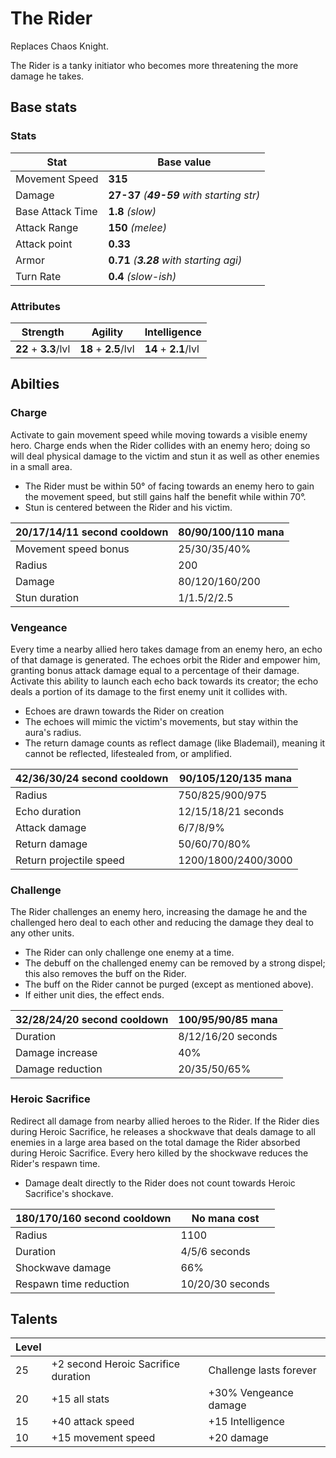 # The Rider

Replaces Chaos Knight.

The Rider is a tanky initiator who becomes more threatening the more damage he takes.

## Base stats

### Stats

| Stat | Base value |
|---|---|
| Movement Speed | **315** |
| Damage | **27-37** *(**49-59** with starting str)* |
| Base Attack Time | **1.8** *(slow)*|
| Attack Range | **150** *(melee)*|
| Attack point | **0.33** |
| Armor | **0.71** *(**3.28** with starting agi)* |
| Turn Rate | **0.4** *(slow-ish)*|


### Attributes

| Strength | Agility | Intelligence |
|---|---|---|
| **22** + **3.3**/lvl | **18** + **2.5**/lvl | **14** + **2.1**/lvl |

## Abilties

### Charge

Activate to gain movement speed while moving towards a visible enemy hero. Charge ends when the Rider collides with an enemy hero;
doing so will deal physical damage to the victim and stun it as well as other enemies in a small area.
 - The Rider must be within 50° of facing towards an enemy hero to gain the movement speed, but still gains half the benefit while within 70°.
 - Stun is centered between the Rider and his victim.

| 20/17/14/11 second cooldown | 80/90/100/110 mana |
|---|---|
| Movement speed bonus | 25/30/35/40% |
| Radius | 200 |
| Damage | 80/120/160/200 |
| Stun duration | 1/1.5/2/2.5 |

### Vengeance

Every time a nearby allied hero takes damage from an enemy hero, an echo of that damage is generated.
The echoes orbit the Rider and empower him, granting bonus attack damage equal to a percentage of their damage.
Activate this ability to launch each echo back towards its creator; the echo deals a portion of its damage to the first enemy unit it collides with.
 - Echoes are drawn towards the Rider on creation
 - The echoes will mimic the victim's movements, but stay within the aura's radius.
 - The return damage counts as reflect damage (like Blademail), meaning it cannot be reflected, lifestealed from, or amplified.

| 42/36/30/24 second cooldown | 90/105/120/135 mana |
|---|---|
| Radius | 750/825/900/975 |
| Echo duration | 12/15/18/21 seconds |
| Attack damage | 6/7/8/9% |
| Return damage | 50/60/70/80% |
| Return projectile speed | 1200/1800/2400/3000 |

### Challenge

The Rider challenges an enemy hero, increasing the damage he and the challenged hero deal to each other and reducing the damage they deal to any other units.
 - The Rider can only challenge one enemy at a time.
 - The debuff on the challenged enemy can be removed by a strong dispel; this also removes the buff on the Rider.
 - The buff on the Rider cannot be purged (except as mentioned above).
 - If either unit dies, the effect ends.

| 32/28/24/20 second cooldown | 100/95/90/85 mana |
|---|---|
| Duration | 8/12/16/20 seconds |
| Damage increase | 40% |
| Damage reduction | 20/35/50/65% |

### Heroic Sacrifice

Redirect all damage from nearby allied heroes to the Rider. If the Rider dies during Heroic Sacrifice, he releases a shockwave
that deals damage to all enemies in a large area based on the total damage the Rider absorbed during Heroic Sacrifice.
Every hero killed by the shockwave reduces the Rider's respawn time.
 - Damage dealt directly to the Rider does not count towards Heroic Sacrifice's shockave.

| 180/170/160 second cooldown | No mana cost |
|---|---|
| Radius | 1100 |
| Duration | 4/5/6 seconds |
| Shockwave damage | 66% |
| Respawn time reduction | 10/20/30 seconds |

## Talents

| Level | | |
|---|---|---|
| 25 | +2 second Heroic Sacrifice duration | Challenge lasts forever |
| 20 | +15 all stats | +30% Vengeance damage |
| 15 | +40 attack speed | +15 Intelligence |
| 10 | +15 movement speed | +20 damage |
